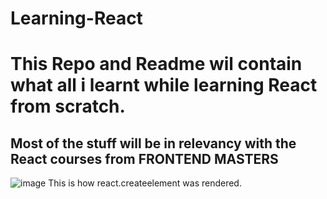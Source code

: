 # Learning-React
<h1> This Repo and Readme wil contain what all i learnt while learning React from scratch. </h1>
<h2> Most of the stuff will be in relevancy with the React courses from FRONTEND MASTERS </h2>

![image](https://user-images.githubusercontent.com/73299058/222404401-0e066324-c3da-4ec5-9d97-a17aa4ff83c3.png)
This is how react.createelement was rendered.
